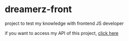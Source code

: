# dreamerz-front
project to test my knowledge with frontend JS developer

if you want to access my API of this project, <a href="https://github.com/YagoLagrottiBracco/dreamerz-api">click here</a>
